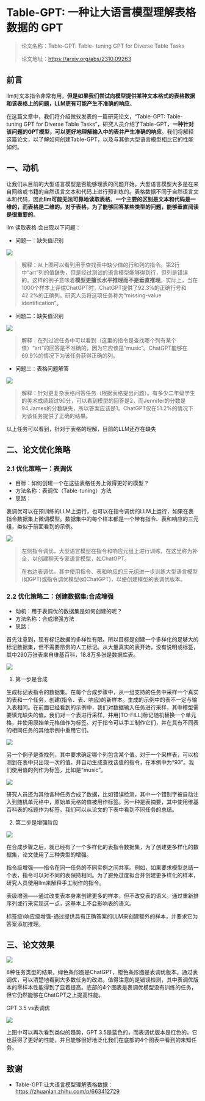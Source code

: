 # Table-GPT: 一种让大语言模型理解表格数据的 GPT

> 论文名称：Table-GPT: Table- tuning GPT for Diverse Table Tasks
> 
> 论文地址：https://arxiv.org/abs/2310.09263

## 前言

llm对文本指令非常有用，**但是如果我们尝试向模型提供某种文本格式的表格数据和该表格上的问题，LLM更有可能产生不准确的响应**。

在这篇文章中，我们将介绍微软发表的一篇研究论文，“Table-GPT: Table- tuning GPT for Diverse Table Tasks”，研究人员介绍了Table-GPT，**一种针对该问题的GPT模型，可以更好地理解输入中的表并产生准确的响应**。我们将解释这篇论文，以了解如何创建Table-GPT，以及与其他大型语言模型相比它的性能如何。

## 一、动机

让我们从目前的大型语言模型是否能够理表的问题开始。大型语言模型大多是在来自网络或书籍的自然语言文本和代码上进行预训练的。表格数据不同于自然语言文本和代码，因此**llm可能无法可靠地读取表格**。**一个主要的区别是文本和代码是一维的，而表格是二维的。对于表格，为了能够回答某些类型的问题，能够垂直阅读是很重要的**。

llm 读取表格 会出现以下问题：

- 问题一：缺失值识别

![](img/1.png)
> 解释：从上图可以看到用于查找表中缺少值的行和列的指令。第2行中“art”列的值缺失，但是经过测试的语言模型能够得到行，但列是错误的。这样的例子意味着**模型更擅长水平推理而不是垂直推理**。实际上，当在1000个样本上评估ChatGPT时，ChatGPT提供了92.3%的正确行号和42.2%的正确列。研究人员将这项任务称为“missing-value identification”。

- 问题二：缺失值识别

![](img/微信截图_20231026175341.png)
> 解释：在列过滤任务中可以看到（这里的指令是查找哪个列有某个值）“art”的回答是不准确的，因为它应该是“music”。ChatGPT能够在69.9%的情况下为该任务获得正确的列。

- 问题三：表格问题解答

![](img/微信截图_20231026175506.png)
> 解释：针对更复杂表格问答任务（根据表格提出问题）。有多少二年级学生的美术成绩超过90分，可以看到模型的回答是2，而Jennifer的分数是94,James的分数缺失，所以答案应该是1。ChatGPT仅在51.2%的情况下为该任务提供了正确的结果。

以上任务可以看到，针对于表格的理解，目前的LLM还存在缺失

## 二、论文优化策略

### 2.1 优化策略一：表调优

- 目标：如何创建一个在这些表格任务上做得更好的模型？
- 方法名称：表调优（Table-tuning）方法
- 思路：

表调优可以在预训练的LLM上运行，也可以在指令调优的LLM上运行，如果在表指令数据集上微调模型。数据集中的每个样本都是一个带有指令、表和响应的三元组，类似于前面看到的示例。

![](img/微信截图_20231026175927.png)

> 左侧指令调优，大型语言模型在指令和响应元组上进行训练，在这里称为补全，以创建聊天专家语言模型，如ChatGPT。
> 
> 在右边表调优，其中使用指令、表和响应的三元组进一步训练大型语言模型(如GPT)或指令调优模型(如ChatGPT)，以便创建模型的表调优版本。

### 2.2 优化策略二：创建数据集:合成增强

- 动机：用于表调优的数据集是如何创建的呢？
- 方法名称：合成增强方法
- 思路：

首先注意到，现有标记数据的多样性有限。所以目标是创建一个多样化的足够大的标记数据集，但不需要昂贵的人工标记。从大量真实的表开始，没有说明或标签，其中290万张表来自维基百科，18.8万多张是数据库表。

![](img/微信截图_20231026180418.png)

1. 第一步是合成

生成标记表指令的数据集。在每个合成步骤中，从一组支持的任务中采样一个真实的表和一个任务，创建(指令、表、响应)的新样本。生成的示例中的表不一定与输入表相同。在前面已经看到的示例中，我们对数据输入任务进行采样，其中模型需要填充缺失的值。我们对一个表进行采样，并用[TO-FILL]标记随机替换一个单元格，并使用原始单元格值作为标签。对于指令可以手工制作它们，并在具有不同表的相同任务的其他示例中重用它们。

![](img/微信截图_20231026180717.png)

另一个例子是查找列，其中要求确定哪个列包含某个值。对于一个采样表，可以检测到在表中只出现一次的值，并自动生成查找该值的指令，在本例中为“93”。我们使用值的列作为标签，比如是“music”。

![](img/微信截图_20231026175341.png)

研究人员还为其他各种任务合成了数据，比如错误检测，其中一个错别字被自动注入到随机单元格中，原始单元格的值被用作标签。另一种是表摘要，其中使用维基百科表的标题作为标签。我们可以从论文的下表中看到不同任务的总结。

2. 第二步是增强阶段

![](img/微信截图_20231026180906.png)

在合成步骤之后，就已经有了一个多样化的表指令数据集，为了创建更多样化的数据集，论文使用了三种类型的增强。

指令级增强——指令在同一任务的不同实例之间共享。例如，如果要求模型总结一个表，指令可以对不同的表保持相同。为了避免过度拟合并创建更多样化的样本，研究人员使用llm来解释手工制作的指令。

表级增强——通过改变表本身来创建更多的样本，但不改变表的语义。通过重新排序列或行来实现这一点，这基本上不会影响表的语义。

标签级\响应级增强-通过提供具有正确答案的LLM来创建额外的样本，并要求它为答案添加推理。

## 三、论文效果

![](img/微信截图_20231026181006.png)

8种任务类型的结果，绿色条形图是ChatGPT，橙色条形图是表调优版本。通过表调优，可以清楚地看到大多数任务的改进。值得注意的是错误检测，其中表调优版本的零样本性能得到了显着提高。底部的4个图表是表调优模型没有训练的任务，但它仍然能够在ChatGPT之上提高性能。

GPT 3.5 vs表调优

![](img/微信截图_20231026181035.png)

上图中可以再次看到类似的趋势，GPT 3.5是蓝色的，而表调优版本是红色的。它也获得了更好的性能，并且能够很好地泛化我们在底部的4个图表中看到的未知任务。


## 致谢

- Table-GPT:让大语言模型理解表格数据：https://zhuanlan.zhihu.com/p/663412729